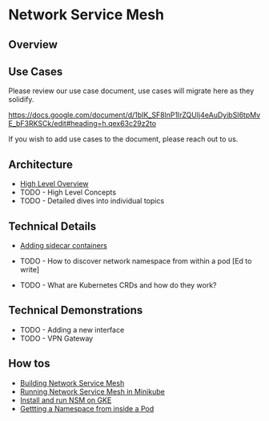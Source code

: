 Network Service Mesh
====================

Overview
--------

Use Cases
---------
Please review our use case document, use cases will migrate here as they solidify.

https://docs.google.com/document/d/1bIK_SF8lnP1IrZQUIj4eAuDyibSI6tpMvE_bF3RKSCk/edit#heading=h.qex63c29z2to

If you wish to add use cases to the document, please reach out to us.

Architecture
------------
* [High Level Overview](/docs/What-is-nsm.md)
* TODO - High Level Concepts
* TODO - Detailed dives into individual topics

Technical Details
-----------------
* [Adding sidecar containers](/docs/Adding-sidecar-containers.md)

* TODO - How to discover network namespace from within a pod [Ed to write]
* TODO - What are Kubernetes CRDs and how do they work?

Technical Demonstrations
------------------------
* TODO - Adding a new interface
* TODO - VPN Gateway

How tos
-------
* [Building Network Service Mesh](/docs/BUILD.md)
* [Running Network Service Mesh in Minikube](/docs/MINIKUBE.md)
* [Install and run NSM on GKE](/docs/NSM-on-GKE.md)
* [Gettting a Namespace from inside a Pod](/docs/Getting-a-namespace-from-inside-a-Pod.md)

